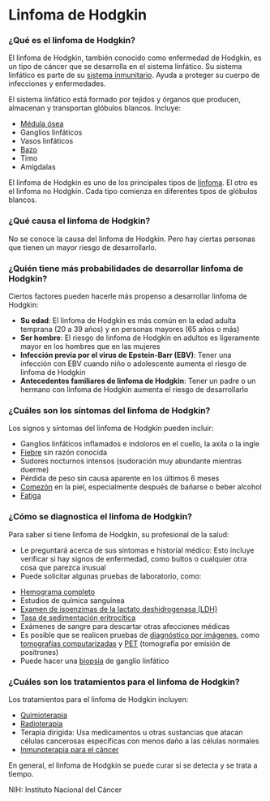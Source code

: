 Linfoma de Hodgkin
==================


### ¿Qué es el linfoma de Hodgkin?


El linfoma de Hodgkin, también conocido como enfermedad de Hodgkin, es un tipo de cáncer que se desarrolla en el sistema linfático. Su sistema linfático es parte de su [sistema inmunitario](https://medlineplus.gov/spanish/immunesystemanddisorders.html). Ayuda a proteger su cuerpo de infecciones y enfermedades.


El sistema linfático está formado por tejidos y órganos que producen, almacenan y transportan glóbulos blancos. Incluye:


* [Médula ósea](https://medlineplus.gov/spanish/bonemarrowdiseases.html)
* Ganglios linfáticos
* Vasos linfáticos
* [Bazo](https://medlineplus.gov/spanish/spleendiseases.html)
* Timo
* Amígdalas


El linfoma de Hodgkin es uno de los principales tipos de [linfoma](https://medlineplus.gov/spanish/lymphoma.html). El otro es el linfoma no Hodgkin. Cada tipo comienza en diferentes tipos de glóbulos blancos.


### ¿Qué causa el linfoma de Hodgkin?


No se conoce la causa del linfoma de Hodgkin. Pero hay ciertas personas que tienen un mayor riesgo de desarrollarlo.


### ¿Quién tiene más probabilidades de desarrollar linfoma de Hodgkin?


Ciertos factores pueden hacerle más propenso a desarrollar linfoma de Hodgkin:


* **Su edad**: El linfoma de Hodgkin es más común en la edad adulta temprana (20 a 39 años) y en personas mayores (65 años o más)
* **Ser hombre**: El riesgo de linfoma de Hodgkin en adultos es ligeramente mayor en los hombres que en las mujeres
* **Infección previa por el virus de Epstein-Barr (EBV)**: Tener una infección con EBV cuando niño o adolescente aumenta el riesgo de linfoma de Hodgkin
* **Antecedentes familiares de linfoma de Hodgkin**: Tener un padre o un hermano con linfoma de Hodgkin aumenta el riesgo de desarrollarlo


### ¿Cuáles son los síntomas del linfoma de Hodgkin?


Los signos y síntomas del linfoma de Hodgkin pueden incluir:


* Ganglios linfáticos inflamados e indoloros en el cuello, la axila o la ingle
* [Fiebre](https://medlineplus.gov/spanish/fever.html) sin razón conocida
* Sudores nocturnos intensos (sudoración muy abundante mientras duerme)
* Pérdida de peso sin causa aparente en los últimos 6 meses
* [Comezón](https://medlineplus.gov/spanish/itching.html)  en la piel, especialmente después de bañarse o beber alcohol
* [Fatiga](https://medlineplus.gov/spanish/fatigue.html)


### ¿Cómo se diagnostica el linfoma de Hodgkin?


Para saber si tiene linfoma de Hodgkin, su profesional de la salud:


* Le preguntará acerca de sus síntomas e historial médico: Esto incluye verificar si hay signos de enfermedad, como bultos o cualquier otra cosa que parezca inusual
* Puede solicitar algunas pruebas de laboratorio, como:
+ [Hemograma completo](https://medlineplus.gov/spanish/pruebas-de-laboratorio/conteo-sanguineo-completo/)
+ Estudios de química sanguínea
+ [Examen de isoenzimas de la lactato deshidrogenasa (LDH)](https://medlineplus.gov/spanish/pruebas-de-laboratorio/examen-de-isoenzimas-de-la-lactato-deshidrogenasa-ldh/)
+ [Tasa de sedimentación eritrocítica](https://medlineplus.gov/spanish/pruebas-de-laboratorio/tasa-de-sedimentacion-eritrocitica/)
+ Exámenes de sangre para descartar otras afecciones médicas
+ Es posible que se realicen pruebas de [diagnóstico por imágenes](https://medlineplus.gov/spanish/diagnosticimaging.html), como [tomografías computarizadas](https://medlineplus.gov/spanish/ctscans.html) y [PET](https://medlineplus.gov/spanish/pruebas-de-laboratorio/tomografia-por-emision-de-positrones/) (tomografía por emisión de positrones)
+ Puede hacer una [biopsia](https://medlineplus.gov/spanish/biopsy.html) de ganglio linfático


### ¿Cuáles son los tratamientos para el linfoma de Hodgkin?


Los tratamientos para el linfoma de Hodgkin incluyen:


* [Quimioterapia](https://medlineplus.gov/spanish/cancerchemotherapy.html)
* [Radioterapia](https://medlineplus.gov/spanish/radiationtherapy.html)
* Terapia dirigida: Usa medicamentos u otras sustancias que atacan células cancerosas específicas con menos daño a las células normales
* [Inmunoterapia para el cáncer](https://medlineplus.gov/spanish/cancerimmunotherapy.html)


En general, el linfoma de Hodgkin se puede curar si se detecta y se trata a tiempo.


NIH: Instituto Nacional del Cáncer 

